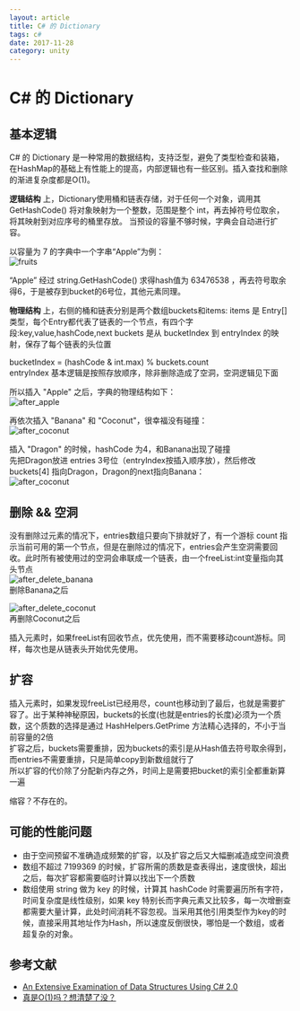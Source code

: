 ```yaml
---
layout: article
title: C# 的 Dictionary
tags: c#
date: 2017-11-28
category: unity
---
```

# C# 的 Dictionary

## 基本逻辑
 C# 的 Dictionary 是一种常用的数据结构，支持泛型，避免了类型检查和装箱，在HashMap的基础上有性能上的提高，内部逻辑也有一些区别。插入查找和删除的渐进复杂度都是O(1)。  

 **逻辑结构** 上，Dictionary使用桶和链表存储，对于任何一个对象，调用其 GetHashCode() 将对象映射为一个整数，范围是整个 int，再去掉符号位取余，将其映射到对应序号的桶里存放。
 当预设的容量不够时候，字典会自动进行扩容。  

 以容量为 7 的字典中一个字串“Apple”为例：   
 ![fruits]({{"/postres/2017-11-28-dictionary/fruits.png"|absolute_url}})  

“Apple” 经过 string.GetHashCode() 求得hash值为 63476538 ，再去符号取余得6，于是被存到bucket的6号位，其他元素同理。    

 **物理结构** 上，右侧的桶和链表分别是两个数组buckets和items:
 items 是 Entry[] 类型，每个Entry都代表了链表的一个节点，有四个字段:key,value,hashCode,next
 buckets 是从 bucketIndex 到 entryIndex 的映射，保存了每个链表的头位置

   bucketIndex = (hashCode & int.max) % buckets.count  
   entryIndex 基本逻辑是按照存放顺序，除非删除造成了空洞，空洞逻辑见下面

   所以插入 "Apple" 之后，字典的物理结构如下：  
   ![after_apple]({{"/postres/2017-11-28-dictionary/after_apple.png"|absolute_url}})

   再依次插入 "Banana" 和 "Coconut"，很幸福没有碰撞：   
   ![after_coconut]({{"/postres/2017-11-28-dictionary/after_coconut.png"|absolute_url}})

   插入 "Dragon" 的时候，hashCode 为4，和Banana出现了碰撞  
   先把Dragon放进 entries 3号位（entryIndex按插入顺序放），然后修改buckets[4] 指向Dragon，Dragon的next指向Banana：  
   ![after_coconut]({{"/postres/2017-11-28-dictionary/after_dragon.png"|absolute_url}})

## 删除 && 空洞
  没有删除过元素的情况下，entries数组只要向下排就好了，有一个游标 count 指示当前可用的第一个节点，但是在删除过的情况下，entries会产生空洞需要回收。此时所有被使用过的空洞会串联成一个链表，由一个freeList:int变量指向其头节点  
  ![after_delete_banana]({{"/postres/2017-11-28-dictionary/delete_banana.png"|absolute_url}})  
  删除Banana之后  

  ![after_delete_coconut]({{"/postres/2017-11-28-dictionary/delete_coconut.png"|absolute_url}})  
  再删除Coconut之后  

  插入元素时，如果freeList有回收节点，优先使用，而不需要移动count游标。同样，每次也是从链表头开始优先使用。

## 扩容
  插入元素时，如果发现freeList已经用尽，count也移动到了最后，也就是需要扩容了。出于某种神秘原因，buckets的长度(也就是entries的长度)必须为一个质数，这个质数的选择是通过 HashHelpers.GetPrime 方法精心选择的，不小于当前容量的2倍  
  扩容之后，buckets需要重排，因为buckets的索引是从Hash值去符号取余得到，而entries不需要重排，只是简单copy到新数组就行了  
  所以扩容的代价除了分配新内存之外，时间上是需要把bucket的索引全都重新算一遍

  缩容？不存在的。


## 可能的性能问题
   * 由于空间预留不准确造成频繁的扩容，以及扩容之后又大幅删减造成空间浪费
   * 数组不超过 7199369 的时候，扩容所需的质数是查表得出，速度很快，超出之后，每次扩容都需要临时计算以找出下一个质数
   * 数组使用 string 做为 key 的时候，计算其 hashCode 时需要遍历所有字符，时间复杂度是线性级别，如果 key 特别长而字典元素又比较多，每一次增删查都需要大量计算，此处时间消耗不容忽视。当采用其他引用类型作为key的时候，直接采用其地址作为Hash，所以速度反倒很快，哪怕是一个数组，或者超复杂的对象。

## 参考文献
 * [An Extensive Examination of Data Structures Using C# 2.0](https://msdn.microsoft.com/en-us/library/ms379570.aspx)
 * [真是O(1)吗？想清楚了没？](http://blog.zhaojie.me/2013/01/think-in-detail-why-its-o-1.html)
